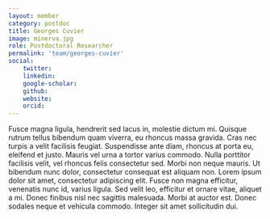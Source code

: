 ```yaml
---
layout: member
category: postdoc
title: Georges Cuvier
image: minerva.jpg
role: Postdoctoral Researcher
permalink: 'team/georges-cuvier'
social:
    twitter: 
    linkedin: 
    google-scholar:
    github:
    website:
    orcid: 
---
```


Fusce magna ligula, hendrerit sed lacus in, molestie dictum mi. Quisque rutrum tellus bibendum quam viverra, eu rhoncus massa gravida. Cras nec turpis a velit facilisis feugiat. Suspendisse ante diam, rhoncus at porta eu, eleifend et justo. Mauris vel urna a tortor varius commodo. Nulla porttitor facilisis velit, vel rhoncus felis consectetur sed. Morbi non neque mauris. Ut bibendum nunc dolor, consectetur consequat est aliquam non. Lorem ipsum dolor sit amet, consectetur adipiscing elit. Fusce non magna efficitur, venenatis nunc id, varius ligula. Sed velit leo, efficitur et ornare vitae, aliquet a mi. Donec finibus nisl nec sagittis malesuada. Morbi at auctor est. Donec sodales neque et vehicula commodo. Integer sit amet sollicitudin dui.
